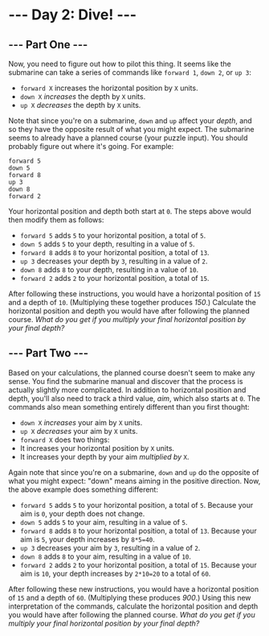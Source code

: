 # --- Day 2: Dive! ---

## --- Part One ---
Now, you need to figure out how to pilot this thing.
It seems like the submarine can take a series of commands like `forward 1`, `down 2`, or `up 3`:

 - `forward X` increases the horizontal position by `X` units.
 - `down X` *increases* the depth by `X` units.
 - `up X` *decreases* the depth by `X` units.

Note that since you're on a submarine, `down` and `up` affect your *depth*, and so they have the opposite result of what you might expect.
The submarine seems to already have a planned course (your puzzle input). You should probably figure out where it's going. For example:

    forward 5
    down 5
    forward 8
    up 3
    down 8
    forward 2

Your horizontal position and depth both start at `0`. The steps above would then modify them as follows:

 - `forward 5` adds `5` to your horizontal position, a total of `5`.
 - `down 5` adds `5` to your depth, resulting in a value of `5`.
 - `forward 8` adds `8` to your horizontal position, a total of `13`.
 - `up 3` decreases your depth by `3`, resulting in a value of `2`.
 - `down 8` adds `8` to your depth, resulting in a value of `10`.
 - `forward 2` adds `2` to your horizontal position, a total of `15`.

After following these instructions, you would have a horizontal position of `15` and a depth of `10`. (Multiplying these together produces *150*.)
Calculate the horizontal position and depth you would have after following the planned course. *What do you get if you multiply your final horizontal position by your final depth?*


## --- Part Two ---
Based on your calculations, the planned course doesn't seem to make any sense. You find the submarine manual and discover that the process is actually slightly more complicated.
In addition to horizontal position and depth, you'll also need to track a third value, *aim*, which also starts at `0`. The commands also mean something entirely different than you first thought:

 - `down X` *increases* your aim by `X` units.
 - `up X` *decreases* your aim by `X` units.
 - `forward X` does two things:
 - It increases your horizontal position by `X` units.
 - It increases your depth by your aim *multiplied by* `X`.



Again note that since you're on a submarine, `down` and `up` do the opposite of what you might expect: "down" means aiming in the positive direction.
Now, the above example does something different:

 - `forward 5` adds `5` to your horizontal position, a total of `5`. Because your aim is `0`, your depth does not change.
 - `down 5` adds `5` to your aim, resulting in a value of `5`.
 - `forward 8` adds `8` to your horizontal position, a total of `13`. Because your aim is `5`, your depth increases by `8*5=40`.
 - `up 3` decreases your aim by `3`, resulting in a value of `2`.
 - `down 8` adds `8` to your aim, resulting in a value of `10`.
 - `forward 2` adds `2` to your horizontal position, a total of `15`.  Because your aim is `10`, your depth increases by `2*10=20` to a total of `60`.

After following these new instructions, you would have a horizontal position of `15` and a depth of `60`. (Multiplying these produces *900*.)
Using this new interpretation of the commands, calculate the horizontal position and depth you would have after following the planned course. *What do you get if you multiply your final horizontal position by your final depth?*
